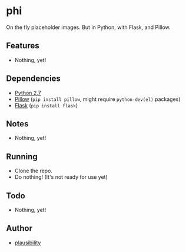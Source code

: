 phi
===

On the fly placeholder images. But in Python, with Flask, and Pillow.

Features
---
+ Nothing, yet!

Dependencies
---
+ [Python 2.7](http://python.org)
+ [Pillow](https://github.com/python-imaging/Pillow) (`pip install pillow`, might require `python-dev(el)` packages)
+ [Flask](http://flask.pocoo.org/) (`pip install flask`)

Notes
---
+ Nothing, yet!

Running
---
+ Clone the repo.
+ Do nothing! (It's not ready for use yet)

Todo
---
+ Nothing, yet!

Author
---
+ [plausibility](https://github.com/plausibility)